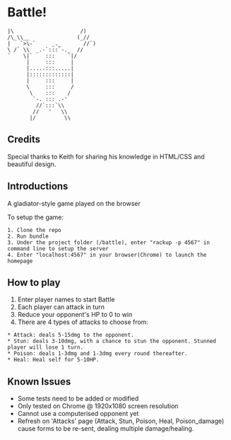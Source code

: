 Battle!
==================
```
|\                     /)
/\_\\__               (_//
|   `>\-`     _._       //`)
\ /` \\  _.-`:::`-._  //
`    \|`    :::    `|/
      |     :::     |
      |.....:::.....|
      |:::::::::::::|
      |     :::     |
      \     :::     /
       \    :::    /
        `-. ::: .-'
         //`:::`\\
        //   '   \\
       |/         \\
 ```

Credits
-------

Special thanks to Keith for sharing his knowledge in HTML/CSS and beautiful design.

Introductions
-------

A gladiator-style game played on the browser

To setup the game:
```
1. Clone the repo
2. Run bundle
3. Under the project folder (/battle), enter "rackup -p 4567" in command line to setup the server
4. Enter "localhost:4567" in your browser(Chrome) to launch the homepage
```
How to play
-------

1. Enter player names to start Battle
2. Each player can attack in turn
3. Reduce your opponent's HP to 0 to win
4. There are 4 types of attacks to choose from:
```
* Attack: deals 5-15dmg to the opponent.
* Stun: deals 3-10dmg, with a chance to stun the opponent. Stunned player will lose 1 turn.
* Poison: deals 1-3dmg and 1-3dmg every round thereafter.
* Heal: Heal self for 5-10HP.
```

Known Issues
------------------
* Some tests need to be added or modified
* Only tested on Chrome @ 1920x1080 screen resolution
* Cannot use a computerised opponent yet
* Refresh on 'Attacks' page (Attack, Stun, Poison, Heal, Poison_damage) cause forms to be re-sent, dealing multiple damage/healing.
